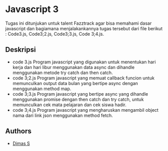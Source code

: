 
# Javascript 3

Tugas ini ditunjukan untuk talent Fazztrack agar bisa memahami  dasar javascript dan bagiamana menjalakankannya tugas tersebut dari file berikut : Code3.js, Code3;2.js, Code3;3.js, Code 3;4.js.

## Deskripsi
- code 3.js
Program javascript yang digunakan untuk menentukan hari kerja dan hari libur menggunakan data async dan dihandle menggunakan metode try catch dan then catch.
- code 3;2.js
Program javascript yang memuat callback funcion untuk memunculkan output data bulan yang bertipe async dengan menggunakan method map.
- code 3;3.js
Program javascript yang bertipe async yang dihandle menggunakan promise dengan then catch dan try catch, untuk memunculkan cek mata pelajaran dan cek siswa hadir.
- code 3;4.js
Program javascript yang mengharuskan mengambil object nama dari link json menggunakan method fetch.
  

## Authors

- [Dimas S](https://github.com/DIIM-AS)
